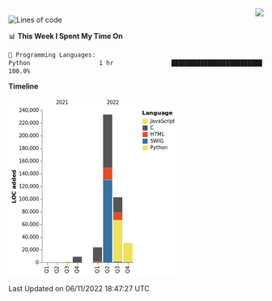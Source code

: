 <img align="right" src="https://count.getloli.com/get/@:TauCeti0207?theme=rule34">

<!--START_SECTION:waka-->
![Lines of code](https://img.shields.io/badge/From%20Hello%20World%20I%27ve%20Written-400%20Thousand%20lines%20of%20code-blue)

📊 **This Week I Spent My Time On** 

```text
💬 Programming Languages: 
Python                   1 hr                █████████████████████████   100.0%

```

**Timeline**

![Chart not found](https://raw.githubusercontent.com/TauCeti0207/TauCeti0207/main/charts/bar_graph.png) 


 Last Updated on 06/11/2022 18:47:27 UTC
<!--END_SECTION:waka-->


